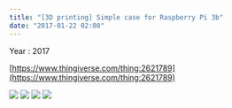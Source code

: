 ```yaml
---
title: "[3D printing] Simple case for Raspberry Pi 3b"
date: "2017-01-22 02:00"
---
```


Year : 2017

[https://www.thingiverse.com/thing:2621789](https://www.thingiverse.com/thing:2621789)

![](../photo/Simple_case_for_Raspberry_Pi_3b-1.jpg)
![](../photo/Simple_case_for_Raspberry_Pi_3b-2.jpg)
![](../photo/Simple_case_for_Raspberry_Pi_3b-3.jpg)
![](../photo/Simple_case_for_Raspberry_Pi_3b-4.jpg)
